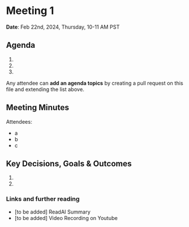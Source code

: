 # Meeting 1

**Date**: Feb 22nd, 2024, Thursday, 10-11 AM PST

## Agenda
1. 
2. 
3. 

Any attendee can **add an agenda topics** by creating a pull request on this file and extending the list above.


## Meeting Minutes

Attendees:
- a
- b
- c


## Key Decisions, Goals & Outcomes

1.
2.

### Links and further reading
- [to be added] ReadAI Summary
- [to be added] Video Recording on Youtube